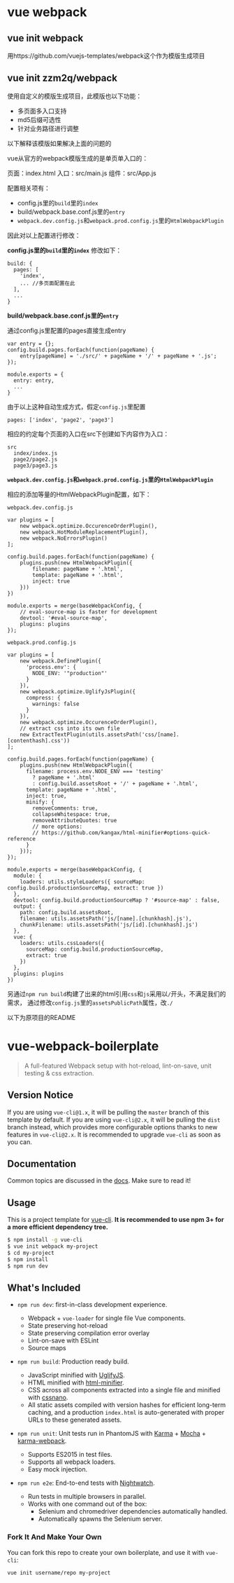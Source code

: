 # vue webpack

## vue init webpack

用https://github.com/vuejs-templates/webpack这个作为模版生成项目


## vue init zzm2q/webpack

使用自定义的模版生成项目，此模版也以下功能：

* 多页面多入口支持
* md5后缀可选性
* 针对业务路径进行调整

以下解释该模版如果解决上面的问题的

vue从官方的webpack模版生成的是单页单入口的：

页面：index.html
入口：src/main.js
组件：src/App.js

配置相关项有：

* config.js里的`build`里的`index`
* build/webpack.base.conf.js里的`entry`
* `webpack.dev.config.js`和`webpack.prod.config.js`里的`HtmlWebpackPlugin`

因此对以上配置进行修改：

**config.js里的`build`里的`index`** 修改如下：

```
build: {
  pages: [
    'index',
    ... //多页面配置在此
  ],
  ...
}
```

**build/webpack.base.conf.js里的`entry`**

通过config.js里配置的pages直接生成entry

```
var entry = {};
config.build.pages.forEach(function(pageName) {
    entry[pageName] = './src/' + pageName + '/' + pageName + '.js';
});

module.exports = {
  entry: entry,
  ...
}
```

由于以上这种自动生成方式，假定`config.js`里配置

```
pages: ['index', 'page2', 'page3']
```

相应的约定每个页面的入口在src下创建如下内容作为入口：

```
src
  index/index.js
  page2/page2.js
  page3/page3.js
```

**`webpack.dev.config.js`和`webpack.prod.config.js`里的`HtmlWebpackPlugin`**

相应的添加等量的HtmlWebpackPlugin配置，如下：


`webpack.dev.config.js`

```
var plugins = [
    new webpack.optimize.OccurenceOrderPlugin(),
    new webpack.HotModuleReplacementPlugin(),
    new webpack.NoErrorsPlugin()
];

config.build.pages.forEach(function(pageName) {
    plugins.push(new HtmlWebpackPlugin({
        filename: pageName + '.html',
        template: pageName + '.html',
        inject: true
    }))
})

module.exports = merge(baseWebpackConfig, {
    // eval-source-map is faster for development
    devtool: '#eval-source-map',
    plugins: plugins
});
```

`webpack.prod.config.js`

```
var plugins = [
    new webpack.DefinePlugin({
      'process.env': {
        NODE_ENV: '"production"'
      }
    }),
    new webpack.optimize.UglifyJsPlugin({
      compress: {
        warnings: false
      }
    }),
    new webpack.optimize.OccurenceOrderPlugin(),
    // extract css into its own file
    new ExtractTextPlugin(utils.assetsPath('css/[name].[contenthash].css'))
];

config.build.pages.forEach(function(pageName) {
    plugins.push(new HtmlWebpackPlugin({
      filename: process.env.NODE_ENV === 'testing'
        ? pageName + '.html'
        : config.build.assetsRoot + '/' + pageName + '.html',
      template: pageName + '.html',
      inject: true,
      minify: {
        removeComments: true,
        collapseWhitespace: true,
        removeAttributeQuotes: true
        // more options:
        // https://github.com/kangax/html-minifier#options-quick-reference
      }
    }));
});

module.exports = merge(baseWebpackConfig, {
  module: {
    loaders: utils.styleLoaders({ sourceMap: config.build.productionSourceMap, extract: true })
  },
  devtool: config.build.productionSourceMap ? '#source-map' : false,
  output: {
    path: config.build.assetsRoot,
    filename: utils.assetsPath('js/[name].[chunkhash].js'),
    chunkFilename: utils.assetsPath('js/[id].[chunkhash].js')
  },
  vue: {
    loaders: utils.cssLoaders({
      sourceMap: config.build.productionSourceMap,
      extract: true
    })
  },
  plugins: plugins
})
```

另通过`npm run build`构建了出来的html引用`css`和`js`采用以`/`开头，不满足我们的需求，
通过修改`config.js`里的`assetsPublicPath`属性，改`./`

以下为原项目的README

# vue-webpack-boilerplate

> A full-featured Webpack setup with hot-reload, lint-on-save, unit testing & css extraction.

## Version Notice

If you are using `vue-cli@1.x`, it will be pulling the `master` branch of this template by default. If you are using `vue-cli@2.x`, it will be pulling the `dist` branch instead, which provides more configurable options thanks to new features in `vue-cli@2.x`. It is recommended to upgrade `vue-cli` as soon as you can.

## Documentation

Common topics are discussed in the [docs](http://vuejs-templates.github.io/webpack). Make sure to read it!

## Usage

This is a project template for [vue-cli](https://github.com/vuejs/vue-cli). **It is recommended to use npm 3+ for a more efficient dependency tree.**

``` bash
$ npm install -g vue-cli
$ vue init webpack my-project
$ cd my-project
$ npm install
$ npm run dev
```

## What's Included

- `npm run dev`: first-in-class development experience.
  - Webpack + `vue-loader` for single file Vue components.
  - State preserving hot-reload
  - State preserving compilation error overlay
  - Lint-on-save with ESLint
  - Source maps

- `npm run build`: Production ready build.
  - JavaScript minified with [UglifyJS](https://github.com/mishoo/UglifyJS2).
  - HTML minified with [html-minifier](https://github.com/kangax/html-minifier).
  - CSS across all components extracted into a single file and minified with [cssnano](https://github.com/ben-eb/cssnano).
  - All static assets compiled with version hashes for efficient long-term caching, and a production `index.html` is auto-generated with proper URLs to these generated assets.

- `npm run unit`: Unit tests run in PhantomJS with [Karma](http://karma-runner.github.io/0.13/index.html) + [Mocha](http://mochajs.org/) + [karma-webpack](https://github.com/webpack/karma-webpack).
  - Supports ES2015 in test files.
  - Supports all webpack loaders.
  - Easy mock injection.

- `npm run e2e`: End-to-end tests with [Nightwatch](http://nightwatchjs.org/).
  - Run tests in multiple browsers in parallel.
  - Works with one command out of the box:
    - Selenium and chromedriver dependencies automatically handled.
    - Automatically spawns the Selenium server.

### Fork It And Make Your Own

You can fork this repo to create your own boilerplate, and use it with `vue-cli`:

``` bash
vue init username/repo my-project
```

